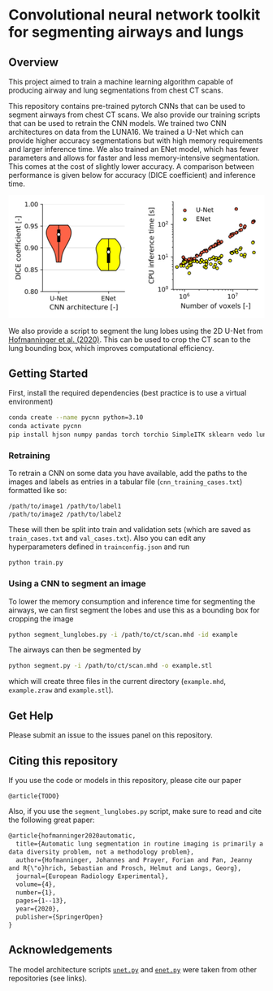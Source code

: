 # Convolutional neural network toolkit for segmenting airways and lungs

## Overview
This project aimed to train a machine learning algorithm capable of producing airway and lung segmentations from chest CT scans. 

This repository contains pre-trained pytorch CNNs that can be used to segment airways from chest CT scans. We also provide our training scripts that can be used to retrain the CNN models. We trained two CNN architectures on data from the LUNA16. We trained a U-Net which can provide higher accuracy segmentations but with high memory requirements and larger inference time. We also trained an ENet model, which has fewer parameters and allows for faster and less memory-intensive segmentation. This comes at the cost of slightly lower accuracy. A comparison between performance is given below for accuracy (DICE coefficient) and inference time.

<img src="readme_images/cnn_comparison.png" width="800" />

We also provide a script to segment the lung lobes using the 2D U-Net from [Hofmanninger et al. (2020)](https://github.com/JoHof/lungmask). This can be used to crop the CT scan to the lung bounding box, which improves computational efficiency.

## Getting Started
First, install the required dependencies (best practice is to use a virtual environment)
```bash
conda create --name pycnn python=3.10
conda activate pycnn
pip install hjson numpy pandas torch torchio SimpleITK sklearn vedo lungmask
```

### Retraining
To retrain a CNN on some data you have available, add the paths to the images and labels as entries in a tabular file (`cnn_training_cases.txt`) formatted like so:
```
/path/to/image1 /path/to/label1
/path/to/image2 /path/to/label2
```
These will then be split into train and validation sets (which are saved as `train_cases.txt` and `val_cases.txt`). Also you can edit any hyperparameters defined in `trainconfig.json` and run
```bash
python train.py
```

### Using a CNN to segment an image
To lower the memory consumption and inference time for segmenting the airways, we can first segment the lobes and use this as a bounding box for cropping the image
```bash
python segment_lunglobes.py -i /path/to/ct/scan.mhd -id example
```
The airways can then be segmented by 
```bash
python segment.py -i /path/to/ct/scan.mhd -o example.stl
```
which will create three files in the current directory (`example.mhd`, `example.zraw` and `example.stl`).

## Get Help
Please submit an issue to the issues panel on this repository.

## Citing this repository
If you use the code or models in this repository, please cite our paper
```
@article{TODO}
```

Also, if you use the `segment_lunglobes.py` script, make sure to read and cite the following great paper:
```
@article{hofmanninger2020automatic,
  title={Automatic lung segmentation in routine imaging is primarily a data diversity problem, not a methodology problem},
  author={Hofmanninger, Johannes and Prayer, Forian and Pan, Jeanny and R{\"o}hrich, Sebastian and Prosch, Helmut and Langs, Georg},
  journal={European Radiology Experimental},
  volume={4},
  number={1},
  pages={1--13},
  year={2020},
  publisher={SpringerOpen}
}
```

## Acknowledgements
The model architecture scripts [`unet.py`](https://github.com/Thvnvtos/Lung_Segmentation/blob/unet3d/model.py) and [`enet.py`](https://github.com/davidtvs/PyTorch-ENet/blob/master/models/enet.py) were taken from other repositories (see links).
